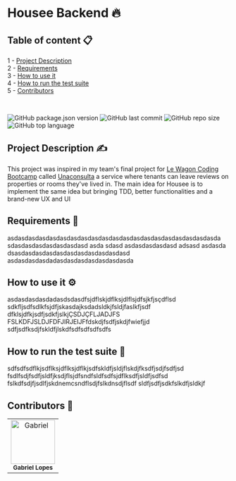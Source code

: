 # **Housee Backend** :fire:

## **Table of content** :clipboard:

1 - [Project Description](#project-description-writing_hand)<br>
2 - [Requirements](#requirements-wrench)<br>
3 - [How to use it](#how-to-use-it-gear)<br>
4 - [How to run the test suite](#how-to-run-the-test-suite-test_tube)<br>
5 - [Contributors](#contributors-handshake)

<br>

![GitHub package.json version](https://img.shields.io/github/package-json/v/gabrielloppes/housee_backend?style=for-the-badge)
![GitHub last commit](https://img.shields.io/github/last-commit/gabrielloppes/housee_backend?style=for-the-badge)
![GitHub repo size](https://img.shields.io/github/repo-size/gabrielloppes/housee_backend?style=for-the-badge)
![GitHub top language](https://img.shields.io/github/languages/top/gabrielloppes/housee_backend?style=for-the-badge)


## **Project Description** :writing_hand:
This project was inspired in my team's final project for [Le Wagon Coding Bootcamp](https://www.lewagon.com) called [Unaconsulta](https://github.com/mamuh/unaconsulta) a service where tenants can leave reviews on properties or rooms they've lived in. The main idea for Housee is to implement the same idea but bringing TDD, better functionalities and a brand-new UX and UI

## **Requirements** :wrench:
asdasdasdasdasdasdasdasdasdasdasdasdasdasdasdasdasdasdasdasda
sdasdasdasdasdasdasdasd
asda
sdasd
asdasdasdasdasd
adsasd
asdasda
dsasdasdasdasdasdasdasdasdasdasdasd
asdasdasdasdadasdasdasdasdasdasdasda

## **How to use it** :gear:
asdasdasdasdadasdsdasdfsjdflskjdflksjdlflsjdfsjkfjsçdflsd
sdkfljsdfsdlkfsjdfjskasdajksdadsldkjfsldjfaslkfjsdf
dfklsjdfkjsdfjsdkfjslkjÇSDJÇFLJADJFS
FSLKDFJSLDJFDFJIRJEIJFfdskdjfsdfjskdjfwiefjjd
sdfjsdfksdjfskldfjlskdfsdfsdfsdfsdfs

## **How to run the test suite** :test_tube:
sdfsdfsdflkjsdflksjdflksjdflkjsdfskldfjsldjflskdjfksdfjsdjfsdfjsd
fsdlfsdjfsdfjsldfjksdjflsjdfsndfsldfsdfsjdflksdfjsldfjsdfsd
fslkdfsdjfjsdlfjskdnemcsndflsdjfslkdnsdjflsdf
sldfjsdfjsdkfslkdfjsldkjf

## **Contributors** :handshake:

<table>
  <tr>
    <td align="center">
      <img src="https://avatars.githubusercontent.com/u/36803487?v=4" width="100px" alt="Gabriel" /><br/><sub><b>Gabriel Lopes</b></sub>
    </td>
  <tr>
</table>
